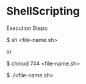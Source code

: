 # ShellScripting

Execution Steps:

$ sh <file-name.sh><parameters>

or

$ chmod 744 <file-name.sh>

$ ./<file-name.sh><parameters>
